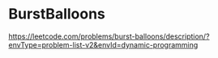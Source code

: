 # BurstBalloons
https://leetcode.com/problems/burst-balloons/description/?envType=problem-list-v2&envId=dynamic-programming
